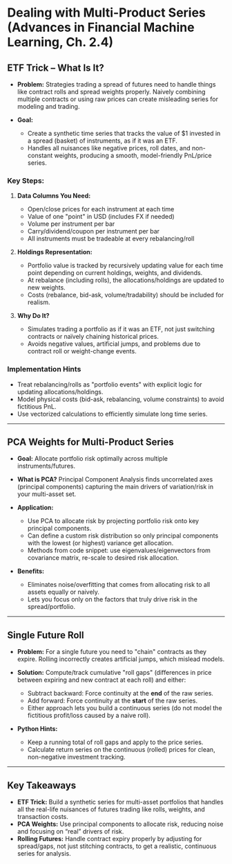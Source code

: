 # Dealing with Multi-Product Series (Advances in Financial Machine Learning, Ch. 2.4)

## ETF Trick – What Is It?

- **Problem:** Strategies trading a spread of futures need to handle things like contract rolls and spread weights properly. Naively combining multiple contracts or using raw prices can create misleading series for modeling and trading.

- **Goal:** 
    - Create a synthetic time series that tracks the value of $1 invested in a spread (basket) of instruments, as if it was an ETF.
    - Handles all nuisances like negative prices, roll dates, and non-constant weights, producing a smooth, model-friendly PnL/price series.

### Key Steps:

1. **Data Columns You Need:**
   - Open/close prices for each instrument at each time
   - Value of one "point" in USD (includes FX if needed)
   - Volume per instrument per bar
   - Carry/dividend/coupon per instrument per bar
   - All instruments must be tradeable at every rebalancing/roll

2. **Holdings Representation:**
   - Portfolio value is tracked by recursively updating value for each time point depending on current holdings, weights, and dividends.
   - At rebalance (including rolls), the allocations/holdings are updated to new weights.
   - Costs (rebalance, bid-ask, volume/tradability) should be included for realism.

3. **Why Do It?**
   - Simulates trading a portfolio as if it was an ETF, not just switching contracts or naïvely chaining historical prices.
   - Avoids negative values, artificial jumps, and problems due to contract roll or weight-change events.

### Implementation Hints

- Treat rebalancing/rolls as "portfolio events" with explicit logic for updating allocations/holdings.
- Model physical costs (bid-ask, rebalancing, volume constraints) to avoid fictitious PnL.
- Use vectorized calculations to efficiently simulate long time series.

---

## PCA Weights for Multi-Product Series

- **Goal:** Allocate portfolio risk optimally across multiple instruments/futures.
- **What is PCA?** Principal Component Analysis finds uncorrelated axes (principal components) capturing the main drivers of variation/risk in your multi-asset set.
- **Application:**
    - Use PCA to allocate risk by projecting portfolio risk onto key principal components.
    - Can define a custom risk distribution so only principal components with the lowest (or highest) variance get allocation.
    - Methods from code snippet: use eigenvalues/eigenvectors from covariance matrix, re-scale to desired risk allocation.

- **Benefits:** 
    - Eliminates noise/overfitting that comes from allocating risk to all assets equally or naively.
    - Lets you focus only on the factors that truly drive risk in the spread/portfolio.

---

## Single Future Roll

- **Problem:** For a single future you need to "chain" contracts as they expire. Rolling incorrectly creates artificial jumps, which mislead models.
- **Solution:** Compute/track cumulative "roll gaps" (differences in price between expiring and new contract at each roll) and either:
    - Subtract backward: Force continuity at the **end** of the raw series.
    - Add forward: Force continuity at the **start** of the raw series.
    - Either approach lets you build a continuous series (do not model the fictitious profit/loss caused by a naive roll).

- **Python Hints:**
    - Keep a running total of roll gaps and apply to the price series.
    - Calculate return series on the continuous (rolled) prices for clean, non-negative investment tracking.

---

## Key Takeaways

- **ETF Trick:** Build a synthetic series for multi-asset portfolios that handles all the real-life nuisances of futures trading like rolls, weights, and transaction costs.
- **PCA Weights:** Use principal components to allocate risk, reducing noise and focusing on “real” drivers of risk.
- **Rolling Futures:** Handle contract expiry properly by adjusting for spread/gaps, not just stitching contracts, to get a realistic, continuous series for analysis.
